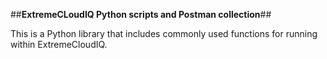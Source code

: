 ##<b>ExtremeCLoudIQ Python scripts and Postman collection</b>##

This is a Python library that includes commonly used functions for running within ExtremeCloudIQ.


